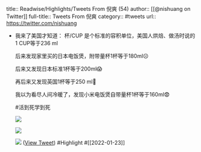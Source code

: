 title:: Readwise/Highlights/Tweets From 倪爽 (54)
author:: [[@nishuang on Twitter]]
full-title:: Tweets From 倪爽
category:: #tweets
url:: https://twitter.com/nishuang

- 我来了美国才知道： 杯/CUP 是个标准的容积单位，美国人烘焙、做汤时说的1 CUP等于236 ml
  
  后来发现家里买的日本电饭煲，附带量杯1杯等于180ml☹️
  
  后来又发现日本标准1杯等于200ml😱
  
  再后来又发现英国1杯等于250 ml🥲
  
  我以为看尽人间冷暖了，发现小米电饭煲自带量杯1杯等于160ml😨
  
  #活到死学到死 
  
  ![](https://pbs.twimg.com/media/FJtkghqXoAcx3-o.jpg) 
  
  ![](https://pbs.twimg.com/media/FJtkghiX0AMDhxL.jpg) 
  
  ![](https://pbs.twimg.com/media/FJtkgiAWUAMiNtD.jpg) ([View Tweet](https://twitter.com/nishuang/status/1484891015853101066)) #Highlight #[[2022-01-23]]